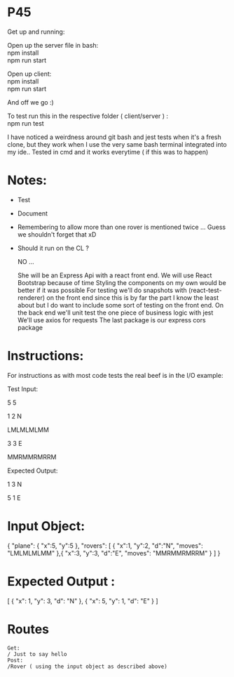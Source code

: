# P45

Get up and running:

Open up the server file in bash: <br/>
	npm install<br/>
	npm run start
	
Open up client:<br/>
	npm install<br/>
	npm run start
	
And off we go :)

To test run this in the respective folder ( client/server ) :<br/>
	npm run test

I have noticed a weirdness around git bash and jest tests when it's a fresh clone, but they work when I use the very same bash terminal integrated into my ide.. Tested in cmd and it works everytime ( if this was to happen)



# Notes:

- Test 
- Document 
- Remembering to allow more than one rover is mentioned twice ... Guess we shouldn't forget that xD
- Should it run on the CL ? 
	
	NO ... 
	
	She will be an Express Api with a react front end.
 	We will use React Bootstrap because of time
	Styling the components on my own would be better if it was possible
	For testing we'll do snapshots with (react-test-renderer) on the front end  since this is by far the part I know the least about 	 but I do want to include some sort of testing on the front end.
	On the back end we'll unit test the one piece of business logic with jest 
	We'll use axios for requests
	The last package is our express cors package
	
# Instructions:

For instructions as with most code tests the real beef is in the I/O example:

Test Input:

5 5

1 2 N

LMLMLMLMM

3 3 E

MMRMMRMRRM

Expected Output:

1 3 N

5 1 E

# Input Object:

{
  "plane": {
     "x":5,
     "y":5
  },
  "rovers": [
	{
		"x":1,
		"y":2,
		"d":"N",
	        "moves": "LMLMLMLMM"
	},{
		"x":3,
		"y":3,
	 	"d":"E",
	        "moves": "MMRMMRMRRM"
	}
  ]
}

# Expected Output :
[ { "x": 1, "y": 3, "d": "N" }, { "x": 5, "y": 1, "d": "E" } ]

# Routes
	Get:
	/ Just to say hello
	Post:
	/Rover ( using the input object as described above)
	
	
